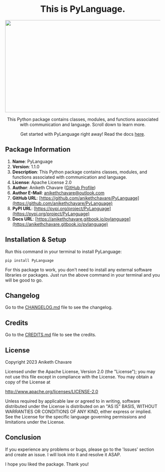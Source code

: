 <h1 align="center">This is PyLanguage.</h1>

<p align="center"><img src="https://github.com/anikethchavare/PyLanguage/assets/50455489/a7856ab0-ea65-4474-9991-dd5e1d5ae62f" width="600" height="300"></p>

<p align="center">This Python package contains classes, modules, and functions associated with communication and language. Scroll down to learn more.</p>

<p align="center">Get started with PyLanguage right away! Read the docs <a href="https://anikethchavare.gitbook.io/pylanguage">here</a>.</p>

## Package Information

1. **Name**: PyLanguage</br>
2. **Version**: 1.1.0</br>
3. **Description**: This Python package contains classes, modules, and functions associated with communication and language.</br>
4. **License**: Apache License 2.0</br>
5. **Author**: Aniketh Chavare ([GitHub Profile](https://github.com/anikethchavare))</br>
6. **Author E-Mail**: anikethchavare@outlook.com</br>
7. **GitHub URL**: [https://github.com/anikethchavare/PyLanguage](https://github.com/anikethchavare/PyLanguage)</br>
8. **PyPI URL**: [https://pypi.org/project/PyLanguage](https://pypi.org/project/PyLanguage)</br>
9. **Docs URL**: [https://anikethchavare.gitbook.io/pylanguage](https://anikethchavare.gitbook.io/pylanguage)

## Installation & Setup

Run this command in your terminal to install PyLanguage:

`pip install PyLanguage`

For this package to work, you don't need to install any external software libraries or packages. Just run the above command in your terminal and you will be good to go.

## Changelog

Go to the [CHANGELOG.md](https://github.com/anikethchavare/PyLanguage/blob/main/CHANGELOG.md) file to see the changelog.

## Credits

Go to the [CREDITS.md](https://github.com/anikethchavare/PyLanguage/blob/main/CREDITS.md) file to see the credits.

## License

Copyright 2023 Aniketh Chavare

Licensed under the Apache License, Version 2.0 (the "License");
you may not use this file except in compliance with the License.
You may obtain a copy of the License at

http://www.apache.org/licenses/LICENSE-2.0

Unless required by applicable law or agreed to in writing, software
distributed under the License is distributed on an "AS IS" BASIS,
WITHOUT WARRANTIES OR CONDITIONS OF ANY KIND, either express or implied.
See the License for the specific language governing permissions and
limitations under the License.

## Conclusion

If you experience any problems or bugs, please go to the 'Issues' section and create an issue. I will look into it and resolve it ASAP.

I hope you liked the package. Thank you!